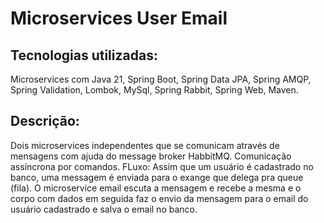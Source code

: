 # Microservices User Email

## Tecnologias utilizadas:
Microservices com Java 21, Spring Boot, Spring Data JPA, Spring AMQP, Spring Validation, Lombok, MySql, Spring Rabbit, Spring Web, Maven.

## Descrição:
Dois microservices independentes que se comunicam através de mensagens com ajuda do message broker HabbitMQ. Comunicação assíncrona por comandos.
FLuxo: Assim que um usuário é cadastrado no banco, uma messagem é enviada para o exange que delega pra queue (fila). O microservice email escuta a mensagem e recebe a mesma e o corpo com dados em seguida faz o envio da mensagem para o email do usuário cadastrado e salva o email no banco. 
